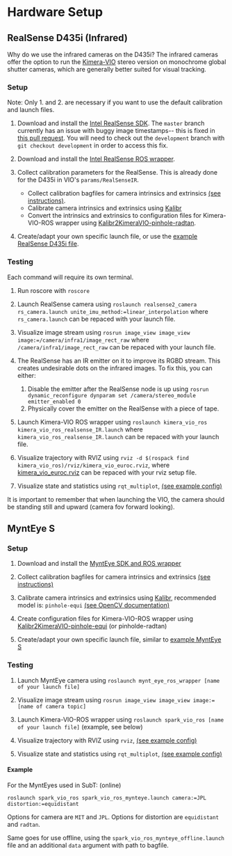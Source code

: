 
# Hardware Setup

## RealSense D435i (Infrared)

Why do we use the infrared cameras on the D435i?
The infrared cameras offer the option to run the [Kimera-VIO](https://github.com/MIT-SPARK/Kimera-VIO) stereo version on monochrome global shutter cameras, which are generally better suited for visual tracking.

### Setup
Note: Only 1. and 2. are necessary if you want to use the default calibration and launch files.

1. Download and install the [Intel RealSense SDK](https://github.com/IntelRealSense/librealsense/blob/development/doc/distribution_linux.md). The `master` branch currently has an issue with buggy image timestamps-- this is fixed in [this pull request](https://github.com/IntelRealSense/librealsense/pull/5751). You will need to check out the `development` branch with `git checkout development` in order to access this fix.

2. Download and install the [Intel RealSense ROS wrapper](https://github.com/IntelRealSense/realsense-ros).

3. Collect calibration parameters for the RealSense. This is already done for the D435i in VIO's `params/RealSenseIR`.
	- Collect calibration bagfiles for camera intrinsics and extrinsics [(see instructions)](https://www.youtube.com/watch?v=puNXsnrYWTY&app=desktop). 
	- Calibrate camera intrinsics and extrinsics using [Kalibr](https://github.com/ethz-asl/kalibr) 
	- Convert the intrinsics and extrinsics to configuration files for Kimera-VIO-ROS wrapper using [Kalibr2KimeraVIO-pinhole-radtan](https://github.com/MIT-SPARK/Kimera-VIO/tree/master/kalibr/config2kimeravio.py).

4. Create/adapt your own specific launch file, or use the [example RealSense D435i file](https://github.com/MIT-SPARK/Kimera-VIO-ROS/tree/master/launch/kimera_vio_ros_realsense_IR.launch).

### Testing
Each command will require its own terminal.

1. Run roscore with ```roscore```

2. Launch RealSense camera using ```roslaunch realsense2_camera rs_camera.launch unite_imu_method:=linear_interpolation``` where `rs_camera.launch` can be repaced with your launch file.

2. Visualize image stream using ```rosrun image_view image_view image:=/camera/infra1/image_rect_raw``` where `/camera/infra1/image_rect_raw` can be repaced with your launch file.

3. The RealSense has an IR emitter on it to improve its RGBD stream. This creates undesirable dots on the infrared images. To fix this, you can either:
	1. Disable the emitter after the RealSense node is up using ```rosrun dynamic_reconfigure dynparam set /camera/stereo_module emitter_enabled 0```
	2. Physically cover the emitter on the RealSense with a piece of tape.

4. Launch Kimera-VIO ROS wrapper using ```roslaunch kimera_vio_ros kimera_vio_ros_realsense_IR.launch``` where `kimera_vio_ros_realsense_IR.launch` can be repaced with your launch file.

5. Visualize trajectory with RVIZ using ```rviz -d $(rospack find kimera_vio_ros)/rviz/kimera_vio_euroc.rviz```, where [kimera_vio_euroc.rviz](https://github.com/MIT-SPARK/Kimera-VIO-ROS/tree/master/rviz/kimera_vio_euroc.rviz) can be repaced with your rviz setup file.

6. Visualize state and statistics using ```rqt_multiplot```, [(see example config)](https://github.com/MIT-SPARK/Kimera-VIO-ROS/tree/master/cfg/viz/rqt_multiplot_state.xml)

It is important to remember that when launching the VIO, the camera should be standing still and upward (camera fov forward looking).

## MyntEye S

### Setup

1. Download and install the [MyntEye SDK and ROS wrapper](https://github.com/slightech/MYNT-EYE-S-SDK)

2. Collect calibration bagfiles for camera intrinsics and extrinsics [(see instructions)](https://www.youtube.com/watch?v=puNXsnrYWTY&app=desktop)

3. Calibrate camera intrinsics and extrinsics using [Kalibr](https://github.com/ethz-asl/kalibr), recommended model is: ```pinhole-equi``` [(see OpenCV documentation)](https://docs.opencv.org/3.3.1/db/d58/group__calib3d__fisheye.html)

4. Create configuration files for Kimera-VIO-ROS wrapper using [Kalibr2KimeraVIO-pinhole-equi](https://github.com/MIT-SPARK/Kimera-VIO/tree/master/kalibr/config2kimeravio.py) (or pinholde-radtan)

5. Create/adapt your own specific launch file, similar to [example MyntEye S](https://github.com/MIT-SPARK/Kimera-VIO-ROS/tree/master/launch/kimera_vio_ros_mynteye.launch)

### Testing

1. Launch MyntEye camera using ```roslaunch mynt_eye_ros_wrapper [name of your launch file]```

2. Visualize image stream using ```rosrun image_view image_view image:=[name of camera topic]```

3. Launch Kimera-VIO-ROS wrapper using ```roslaunch spark_vio_ros [name of your launch file]``` (example, see below)

4. Visualize trajectory with RVIZ using ```rviz```, [(see example config)](https://github.com/MIT-SPARK/Kimera-VIO-ROS/tree/master/rviz/kimera_vio_euroc.rviz)

5. Visualize state and statistics using ```rqt_multiplot```, [(see example config)](https://github.com/MIT-SPARK/Kimera-VIO-ROS/tree/master/cfg/viz/rqt_multiplot_state.xml)

#### Example

For the MyntEyes used in SubT: (online)
```
roslaunch spark_vio_ros spark_vio_ros_mynteye.launch camera:=JPL distortion:=equidistant
```
Options for camera are ```MIT``` and ```JPL```. Options for distortion are ```equidistant``` and ```radtan```.

Same goes for use offline, using the ```spark_vio_ros_mynteye_offline.launch``` file and an additional ```data``` argument with path to bagfile.

